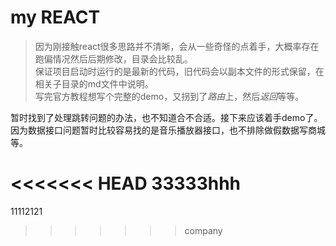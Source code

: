 # my REACT

> 因为刚接触react很多思路并不清晰，会从一些奇怪的点着手，大概率存在跑偏情况然后后期修改，目录会比较乱。  
> 保证项目启动时运行的是最新的代码，旧代码会以副本文件的形式保留，在相关子目录的md文件中说明。  
> 写完官方教程想写个完整的demo，又拐到了*路由*上，然后*返回*等等。

暂时找到了处理跳转问题的办法，也不知道合不合适。接下来应该着手demo了。因为数据接口问题暂时比较容易找的是音乐播放器接口，也不排除做假数据写商城等。



<<<<<<< HEAD
33333hhh
=======
11112121
>>>>>>> company
